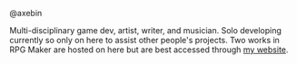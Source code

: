 @axebin

Multi-disciplinary game dev, artist, writer, and musician. Solo developing currently so only on here to assist other people's projects.
Two works in RPG Maker are hosted on here but are best accessed through [my website](axeb.carrd.co).

<!---
axebin/axebin is a ✨ special ✨ repository because its `README.md` (this file) appears on your GitHub profile.
You can click the Preview link to take a look at your changes.
--->
